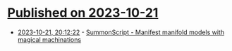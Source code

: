 # [Published on 2023-10-21](index.md)

* [2023-10-21, 20:12:22](https://lobste.rs/s/6wwazd/summonscript_manifest_manifold_models) - [SummonScript - Manifest manifold models with magical machinations](https://github.com/lf94/summonscript)
